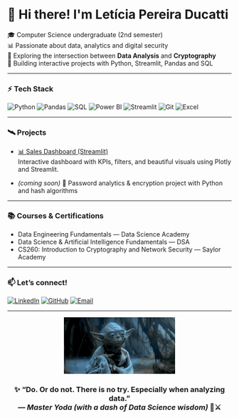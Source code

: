 

# 👋 Hi there! I'm Letícia Pereira Ducatti

🎓 Computer Science undergraduate (2nd semester)  
📊 Passionate about data, analytics and digital security  
🔐 Exploring the intersection between **Data Analysis** and **Cryptography**  
🐍 Building interactive projects with Python, Streamlit, Pandas and SQL

---

### ⚡ Tech Stack

![Python](https://img.shields.io/badge/-Python-3776AB?style=flat-square&logo=python&logoColor=white)
![Pandas](https://img.shields.io/badge/-Pandas-150458?style=flat-square&logo=pandas)
![SQL](https://img.shields.io/badge/-SQL-4479A1?style=flat-square&logo=mysql&logoColor=white)
![Power BI](https://img.shields.io/badge/-Power%20BI-F2C811?style=flat-square&logo=powerbi&logoColor=black)
![Streamlit](https://img.shields.io/badge/-Streamlit-FF4B4B?style=flat-square&logo=streamlit&logoColor=white)
![Git](https://img.shields.io/badge/-Git-F05032?style=flat-square&logo=git&logoColor=white)
![Excel](https://img.shields.io/badge/-Excel-217346?style=flat-square&logo=microsoft-excel&logoColor=white)

---

### 🛰️ Projects

- [📊 Sales Dashboard (Streamlit)](https://github.com/Leticia-Ducatti/sales-dashboard-project)  
  Interactive dashboard with KPIs, filters, and beautiful visuals using Plotly and Streamlit.

- *(coming soon)* 🔐 Password analytics & encryption project with Python and hash algorithms

---

### 📚 Courses & Certifications

- Data Engineering Fundamentals — Data Science Academy  
- Data Science & Artificial Intelligence Fundamentals — DSA  
- CS260: Introduction to Cryptography and Network Security — Saylor Academy  

---

### 📫 Let’s connect!

[![LinkedIn](https://img.shields.io/badge/-LinkedIn-0A66C2?style=flat-square&logo=linkedin&logoColor=white)](https://www.linkedin.com/in/ducattileticia)
[![GitHub](https://img.shields.io/badge/-GitHub-181717?style=flat-square&logo=github&logoColor=white)](https://github.com/Leticia-Ducatti)
[![Email](https://img.shields.io/badge/-Email-0078D4?style=flat-square&logo=microsoft-outlook&logoColor=white)](mailto:leticia.ducatti@outlook.com)

---


<p align="center">
  <img src="baby-yoda.gif" width="250" alt="Baby Yoda using the Force">
</p>

<h3 align="center">✨ “Do. Or do not. There is no try. Especially when analyzing data.”<br>
<em>— Master Yoda (with a dash of Data Science wisdom)</em> 🧠⚔️</h3> 
